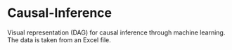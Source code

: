 # Causal-Inference
Visual representation (DAG) for causal inference through machine learning. The data is taken from an Excel file.
